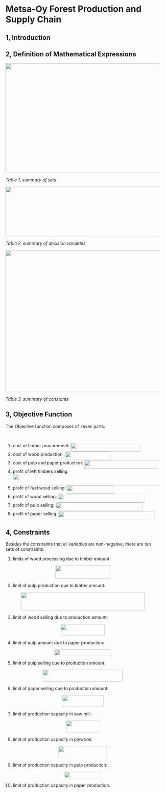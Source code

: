 
# Metsa-Oy Forest Production and Supply Chain

## 1, Introduction

## 2, Definition of Mathematical Expressions

<p align="center"><img src="/examples/linear/tex/5826e1b3c1cb519a62f10219cc1d90c0.svg?invert_in_darkmode&sanitize=true" align=middle width=679.5676040999999pt height=357.51909599999993pt/></p>

_Table 1, summary of sets_

<p align="center"><img src="/examples/linear/tex/6d9f6a66377da3c3b84dec2249363713.svg?invert_in_darkmode&sanitize=true" align=middle width=579.9705186pt height=162.41008575pt/></p>

_Table 2, summary of decision variables_

<p align="center"><img src="/examples/linear/tex/a91654646c8a3c72b4551f7ad21f4511.svg?invert_in_darkmode&sanitize=true" align=middle width=674.9405025pt height=462.78645599999993pt/></p>

_Table 3, summary of constants_

## 3, Objective Function

The Objective function composes of seven parts:

<p align="center"><img src="/examples/linear/tex/b47bd68f22e7dcf085c3ab6c5d60db32.svg?invert_in_darkmode&sanitize=true" align=middle width=447.76056765pt height=17.9744895pt/></p>

1. cost of timber procurement: <img src="/examples/linear/tex/3105ef12d4124914bdf6eca550abd4f4.svg?invert_in_darkmode&sanitize=true" align=middle width=227.23550519999995pt height=27.91243950000002pt/>
2. cost of wood production: <img src="/examples/linear/tex/1e00f4a6a4054fc7e82e0ceb70415bf9.svg?invert_in_darkmode&sanitize=true" align=middle width=148.89015239999998pt height=27.91243950000002pt/>
3. cost of pulp and paper production: <img src="/examples/linear/tex/0eb6e878fc02e30a9498da6da53e2683.svg?invert_in_darkmode&sanitize=true" align=middle width=241.48708485000003pt height=27.6567522pt/>
4. profit of left timbers selling: <img src="/examples/linear/tex/e1ffbd27546576af623355f81a0d5646.svg?invert_in_darkmode&sanitize=true" align=middle width=724.7473859999999pt height=37.80850590000001pt/>
5. profit of fuel wood selling: <img src="/examples/linear/tex/1b659a4d826919922811b7d275bf2e58.svg?invert_in_darkmode&sanitize=true" align=middle width=153.77517044999996pt height=27.91243950000002pt/>
6. profit of wood selling: <img src="/examples/linear/tex/32ca75984f86e56e01c418b7f6d5ef0f.svg?invert_in_darkmode&sanitize=true" align=middle width=281.8592964pt height=27.91243950000002pt/>
7. profit of pulp selling: <img src="/examples/linear/tex/39b6d494aa52f9c75518cf3e6269dd88.svg?invert_in_darkmode&sanitize=true" align=middle width=283.33392285pt height=27.91243950000002pt/>
8. profit of paper selling: <img src="/examples/linear/tex/92ca546912179d9956f45eddf58b3232.svg?invert_in_darkmode&sanitize=true" align=middle width=312.3548339999999pt height=25.70766330000001pt/>

## 4, Constraints

Besides the constraints that all variables are non-negative, there are ten sets of constraints:

1. limits of wood processing due to timber amount:

<p align="center"><img src="/examples/linear/tex/be71294c428b4264e0fba57c44b04bb4.svg?invert_in_darkmode&sanitize=true" align=middle width=177.2920248pt height=41.9486826pt/></p>

2. limit of pulp production due to timber amount:

<p align="center"><img src="/examples/linear/tex/29ea5580ef018de33d61f4cad6b78e7e.svg?invert_in_darkmode&sanitize=true" align=middle width=404.8505472pt height=59.1786591pt/></p>

3. limit of wood selling due to production amount:

<p align="center"><img src="/examples/linear/tex/5b52ce8539f371dda15e492a5a637a95.svg?invert_in_darkmode&sanitize=true" align=middle width=144.5759832pt height=37.90293045pt/></p>

4. limit of pulp amount due to paper production:

<p align="center"><img src="/examples/linear/tex/0b1693f36fbcb61a4d51175e6ceb773b.svg?invert_in_darkmode&sanitize=true" align=middle width=185.98139999999998pt height=21.469790099999997pt/></p>

5. limit of pulp selling due to production amount:

<p align="center"><img src="/examples/linear/tex/fef6cb834042954053fc776e2a4e1e54.svg?invert_in_darkmode&sanitize=true" align=middle width=261.82183499999996pt height=37.90293045pt/></p>

6. limit of paper selling due to production amount:

<p align="center"><img src="/examples/linear/tex/98b373f111a64de6fa05473c2941578e.svg?invert_in_darkmode&sanitize=true" align=middle width=135.28984425pt height=37.90293045pt/></p>

7. limit of production capacity in saw mill:

<p align="center"><img src="/examples/linear/tex/9e0b5c9fc8266bed2ebf1fabd3ca182f.svg?invert_in_darkmode&sanitize=true" align=middle width=108.4345977pt height=37.775108249999995pt/></p>

8. limit of production capacity in plywood:

<p align="center"><img src="/examples/linear/tex/fe07094ff82eb5cbe3c99b7598ff71df.svg?invert_in_darkmode&sanitize=true" align=middle width=158.63258565pt height=38.90747685pt/></p>

9. limit of production capacity in pulp production:

<p align="center"><img src="/examples/linear/tex/cc4149a797b3bb04b3bbd2ddfd463412.svg?invert_in_darkmode&sanitize=true" align=middle width=120.86924355pt height=20.95157625pt/></p>

10. limit of production capacity in paper production:

<p align="center"><img src="/examples/linear/tex/2adbbe89b80b1c9fc8ed4da55392c3e6.svg?invert_in_darkmode&sanitize=true" align=middle width=104.07936329999998pt height=14.937954899999998pt/></p>
